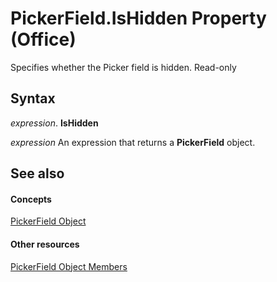 
# PickerField.IsHidden Property (Office)

Specifies whether the Picker field is hidden. Read-only


## Syntax

 _expression_. **IsHidden**

 _expression_ An expression that returns a **PickerField** object.


## See also


#### Concepts


[PickerField Object](f0491733-f8bb-aa8f-95ff-9e844696afe4.md)
#### Other resources


[PickerField Object Members](8d64bb41-6d02-056a-2a76-f86d6713e584.md)